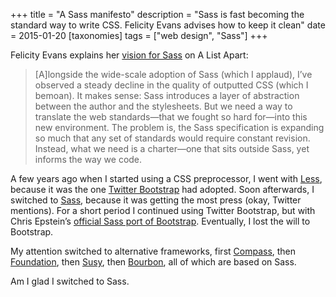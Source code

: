 +++
title = "A Sass manifesto"
description = "Sass is fast becoming the standard way to write CSS. Felicity Evans advises how to keep it clean"
date = 2015-01-20
[taxonomies]
tags = ["web design", "Sass"]
+++

Felicity Evans explains her [vision for Sass](http://alistapart.com/article/a-vision-for-our-sass) on A List Apart:

> [A]longside the wide-scale adoption of Sass (which I applaud), I’ve observed a steady decline in the quality of outputted CSS (which I bemoan). It makes sense: Sass introduces a layer of abstraction between the author and the stylesheets. But we need a way to translate the web standards—that we fought so hard for—into this new environment. The problem is, the Sass specification is expanding so much that any set of standards would require constant revision. Instead, what we need is a charter—one that sits outside Sass, yet informs the way we code.

A few years ago when I started using a CSS preprocessor, I went with [Less](http://lesscss.org/features/), because it was the one  [Twitter Bootstrap](http://getbootstrap.com) had adopted. Soon afterwards, I switched to [Sass](http://sass-lang.com), because it was getting the most press (okay, Twitter mentions). For a short period I continued using Twitter Bootstrap, but with Chris Epstein’s [official Sass port of Bootstrap](https://github.com/twbs/bootstrap-sass). Eventually, I lost the will to Bootstrap.

My attention switched to alternative frameworks, first [Compass](http://compass-style.org), then [Foundation](http://foundation.zurb.com), then [Susy](http://susy.oddbird.net), then [Bourbon](http://bourbon.io), all of which are based on Sass.

Am I glad I switched to Sass.